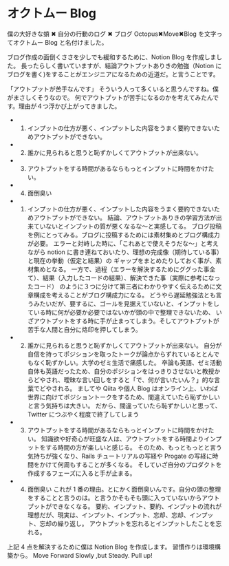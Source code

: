 # オクトムー Blog

僕の大好きな蛸 ✖︎ 自分の行動のログ ✖︎ ブログ
Octopus✖︎Move✖︎Blog
を文字ってオクトムー Blog と名付けました。

ブログ作成の面倒くささを少しでも緩和するために、Notion Blog を作成しました。
長ったらしく書いていますが、結論アウトプットありきの勉強（Notion にブログを書く)をすることがエンジニアになるための近道だ。と言うことです。

「アウトプットが苦手なんです」
そういう人って多くいると思うんですね。僕がまさしくそうなので。
何でアウトプットが苦手になるのかを考えてみたんです。理由が４つ浮かび上がってきました。

- 1.  インプットの仕方が悪く、インプットした内容をうまく要約できないためアウトプットができない。
- 2.  誰かに見られると思うと恥ずかしくてアウトプットが出来ない。
- 3.  アウトプットをする時間があるならもっとインプットに時間をかけたい。
- 4.  面倒臭い
- 1. インプットの仕方が悪く、インプットした内容をうまく要約できないためアウトプットができない。
     結論、アウトプットありきの学習方法が出来ていないとインプットの質が悪くなるな〜と実感してる。
     ブログ投稿を例にとってみる。ブログに投稿するためには素材集めとブログ構成力が必要。
     エラーと対峙した時に、「これあとで使えそうだな〜」と考えながら notion に書き連ねておいたり、理想の完成像（期待している事）と現在の挙動（仮定と結果）の
     ギャップをまとめたりしておく事が、素材集めとなる。
     一方で、過程（エラーを解決するためにググった事全て）、結果（入力したコードの結果）、解決できた事（実際に参考になったコード）
     のように３つに分けて第三者にわかりやすく伝えるために文章構成を考えることがブログ構成力になる。
     どうやら遅延勉強法とも言うみたいだが、要するに、ゴールを見据えていないと、インプットをしている時に何が必要か必要ではないかが頭の中で整理できないため、
     いざアウトプットをする時に手が止まってしまう。そしてアウトプットが苦手な人間と自分に烙印を押してしまう。

- 2. 誰かに見られると思うと恥ずかしくてアウトプットが出来ない。
     自分が自信を持ってポジションを取ったトークが論点からずれているととんでもなく恥ずかしい。大学のゼミ生活で痛感した。
     卒論も英語、ゼミ活動自体も英語だったため、自分のポジションをはっきりさせないと教授からどやされ、曖昧な言い回しをすると「で、何が言いたいん？」的な言葉でどやされる。
     ましてや Qiita や個人 Blog はオンライン上、いわば世界に向けてポジショントークをするため、間違えていたら恥ずかしいと言う気持ちは大きい。
     だから、間違っていたら恥ずかしいと思って、Twitter につぶやく程度で終了してしまう

- 3. アウトプットをする時間があるならもっとインプットに時間をかけたい。
     知識欲や好奇心が旺盛な人は、アウトプットをする時間よりインプットをする時間の方が楽しいと感じる。
     そのため、もっともっとと言う気持ちが強くなり、Rails チュートリアルの写経や Progate の写経に時間をかけて何周もすることが多くなる。
     そしていざ自分のプロダクトを作成するフェーズに入ると手が止まる。

- 4. 面倒臭い
     これが 1 番の理由。とにかく面倒臭いんです。自分の頭の整理をすることと言うのは。と言うかそもそも頭に入っていないからアウトプットができなくなる。
     要約、インプット、要約、インプットの流れが理想だが、現実は、インプット、インプット、忘却、忘却、インプット、忘却の繰り返し。
     アウトプットを忘れるとインプットしたことを忘れる。

上記 4 点を解決するために僕は Notion Blog を作成します。
習慣作りは環境構築から。
Move Forward Slowly ,but Steady. Pull up!
